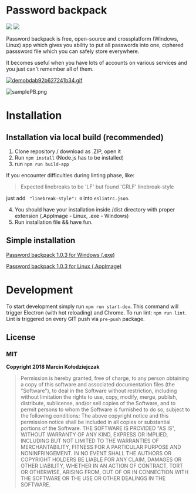 # Password backpack 
<img src="https://badges.frapsoft.com/os/v2/open-source.png?v=103" /> <img src="https://badges.frapsoft.com/os/mit/mit.svg?v=1033" />

Password backpack is free, open-source and crossplatform (Windows, Linux) app which gives you ability to put all passwords into one, ciphered passsword file which you can safely store everywhere.

It becomes useful when you have lots of accounts on various services and you just can't remember all of them.

[![demobdab92b627241b34.gif](https://s1.gifyu.com/images/demobdab92b627241b34.gif)](https://gifyu.com/image/sC7D)

<img align="center" src="https://s1.gifyu.com/images/samplePB.png" alt="samplePB.png" border="0" />

# Installation

## Installation via local build (recommended)
1. Clone repository / download as .ZIP, open it
2. Run ```npm install``` (Node.js has to be installed)
3. run ```npm run build-app```

If you encounter difficulties during linting phase, like:
>Expected linebreaks to be 'LF' but found 'CRLF'  linebreak-style

just add ``` "linebreak-style": 0``` into ```eslintrc.json```.

4. You should have your installation inside /dist directory with proper extension (.AppImage - Linux, .exe - Windows)
5. Run installation file && have fun.

## Simple installation
[Password backpack 1.0.3 for Windows (.exe)](https://mega.nz/#!A0UCWQbL!4Q6CFvw1Fkhc-umnyRKqdUVlDvdIPgVDhHT1-l9nHo4)

[Password backpack 1.0.3 for Linux (.AppImage)](https://mega.nz/#!Y5dyFbBS!5dxTLAJMsz02AjNetnFIhvK6QiVKNB6I8qJLz-Y-8dA)

# Development
To start development simply run ```npm run start-dev```. This command will trigger Electron (with hot reloading) and Chrome.
To run lint: ```npm run lint```.
Lint is triggered on every GIT push via ```pre-push``` package.
## License
### **MIT**
**Copyright 2018 Marcin Kołodziejczak**

>Permission is hereby granted, free of charge, to any person obtaining a copy of this software and associated documentation files (the "Software"), to deal in the Software without restriction, including without limitation the rights to use, copy, modify, merge, publish, distribute, sublicense, and/or sell copies of the Software, and to permit persons to whom the Software is furnished to do so, subject to the following conditions:
>The above copyright notice and this permission notice shall be included in all copies or substantial portions of the Software.
>THE SOFTWARE IS PROVIDED "AS IS", WITHOUT WARRANTY OF ANY KIND, EXPRESS OR IMPLIED, INCLUDING BUT NOT LIMITED TO THE WARRANTIES OF MERCHANTABILITY, FITNESS FOR A PARTICULAR PURPOSE AND NONINFRINGEMENT. IN NO EVENT SHALL THE AUTHORS OR COPYRIGHT HOLDERS BE LIABLE FOR ANY CLAIM, DAMAGES OR OTHER LIABILITY, WHETHER IN AN ACTION OF CONTRACT, TORT OR OTHERWISE, ARISING FROM, OUT OF OR IN CONNECTION WITH THE SOFTWARE OR THE USE OR OTHER DEALINGS IN THE SOFTWARE.
